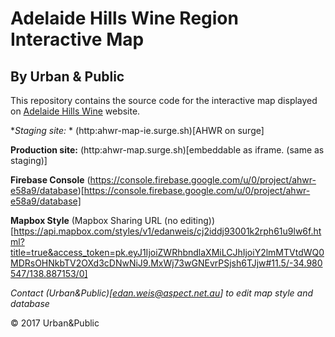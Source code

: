 Adelaide Hills Wine Region Interactive Map
===

By Urban & Public
---

This repository contains the source code for the interactive map displayed on [Adelaide Hills Wine](http://adelaidehillswine.com.au/region) website.

**Staging site:*	* 
(http:ahwr-map-ie.surge.sh)[AHWR on surge]

**Production site:** 
(http:ahwr-map.surge.sh)[embeddable as iframe. (same as staging)]

**Firebase Console**
(https://console.firebase.google.com/u/0/project/ahwr-e58a9/database)[https://console.firebase.google.com/u/0/project/ahwr-e58a9/database]

**Mapbox Style**
(Mapbox Sharing URL (no editing))[https://api.mapbox.com/styles/v1/edanweis/cj2iddj93001k2rph61u9lw6f.html?title=true&access_token=pk.eyJ1IjoiZWRhbndlaXMiLCJhIjoiY2lmMTVtdWQ0MDRsOHNkbTV2OXd3cDNwNiJ9.MxWj73wGNEvrPSjsh6TJjw#11.5/-34.980547/138.887153/0]

*Contact (Urban&Public)[edan.weis@aspect.net.au] to edit map style and database*

© 2017 Urban&Public